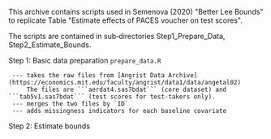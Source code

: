 This archive contains scripts used in Semenova (2020) "Better Lee Bounds" to replicate Table "Estimate effects of PACES voucher 
on test scores".

The scripts are contained in sub‐directories Step1_Prepare_Data, Step2_Estimate_Bounds.

Step 1: Basic data preparation
```prepare_data.R```

     --- takes the raw files from [Angrist Data Archive](https://economics.mit.edu/faculty/angrist/data1/data/angetal02)
         The files are ```aerdat4.sas7bdat``` (core dataset) and ```tab5v1.sas7bdat``` (test scores for test-takers only).
     --- merges the two files by `ID`
     --- adds missingness indicators for each baseline covariate
     
Step 2: Estimate bounds
 
   
